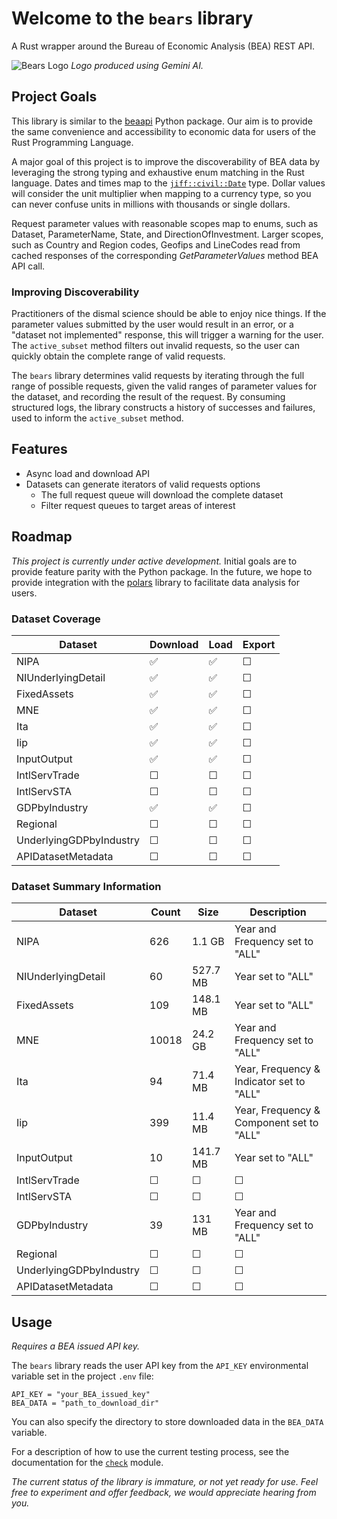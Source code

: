 # Welcome to the `bears` library

A Rust wrapper around the Bureau of Economic Analysis (BEA) REST API.

![Bears Logo](./data/bears_logo.jpg)
_Logo produced using Gemini AI._

## Project Goals

This library is similar to the [beaapi](https://github.com/us-bea/beaapi) Python package. Our aim is to provide the same convenience and accessibility to economic data for users of the Rust Programming Language.

A major goal of this project is to improve the discoverability of BEA data by leveraging the strong typing and exhaustive enum matching in the Rust language. Dates and times map to the [`jiff::civil::Date`](https://docs.rs/jiff/latest/jiff/civil/struct.Date.html) type. Dollar values will consider the unit multiplier when mapping to a currency type, so you can never confuse units in millions with thousands or single dollars.

Request parameter values with reasonable scopes map to enums, such as Dataset, ParameterName, State, and DirectionOfInvestment. Larger scopes, such as Country and Region codes, Geofips and LineCodes read from cached responses of the corresponding _GetParameterValues_ method BEA API call.

### Improving Discoverability

Practitioners of the dismal science should be able to enjoy nice things. If the parameter values submitted by the user would result in an error, or a "dataset not implemented" response, this will trigger a warning for the user. The `active_subset` method filters out invalid requests, so the user can quickly obtain the complete range of valid requests.

The `bears` library determines valid requests by iterating through the full range of possible requests, given the valid ranges of parameter values for the dataset, and recording the result of the request. By consuming structured logs, the library constructs a history of successes and failures, used to inform the `active_subset` method.

## Features

- Async load and download API
- Datasets can generate iterators of valid requests options
  - The full request queue will download the complete dataset
  - Filter request queues to target areas of interest

## Roadmap

_This project is currently under active development._ Initial goals are to provide feature parity with the Python package. In the future, we hope to provide integration with the [polars](https://pola.rs/) library to facilitate data analysis for users.

### Dataset Coverage

| Dataset                 | Download | Load | Export |
| ----------------------- | -------- | ---- | ------ |
| NIPA                    | ✅       | ✅   | ☐      |
| NIUnderlyingDetail      | ✅       | ✅   | ☐      |
| FixedAssets             | ✅       | ✅   | ☐      |
| MNE                     | ✅       | ✅   | ☐      |
| Ita                     | ✅       | ✅   | ☐      |
| Iip                     | ✅       | ✅   | ☐      |
| InputOutput             | ✅       | ✅   | ☐      |
| IntlServTrade           | ☐        | ☐    | ☐      |
| IntlServSTA             | ☐        | ☐    | ☐      |
| GDPbyIndustry           | ✅       | ✅   | ☐      |
| Regional                | ☐        | ☐    | ☐      |
| UnderlyingGDPbyIndustry | ☐        | ☐    | ☐      |
| APIDatasetMetadata      | ☐        | ☐    | ☐      |

### Dataset Summary Information

| Dataset                 | Count | Size     | Description                              |
| ----------------------- | ----- | -------- | ---------------------------------------- |
| NIPA                    | 626   | 1.1 GB   | Year and Frequency set to "ALL"          |
| NIUnderlyingDetail      | 60    | 527.7 MB | Year set to "ALL"                        |
| FixedAssets             | 109   | 148.1 MB | Year set to "ALL"                        |
| MNE                     | 10018 | 24.2 GB  | Year and Frequency set to "ALL"          |
| Ita                     | 94    | 71.4 MB  | Year, Frequency & Indicator set to "ALL" |
| Iip                     | 399   | 11.4 MB  | Year, Frequency & Component set to "ALL" |
| InputOutput             | 10    | 141.7 MB | Year set to "ALL"                        |
| IntlServTrade           | ☐     | ☐        | ☐                                        |
| IntlServSTA             | ☐     | ☐        | ☐                                        |
| GDPbyIndustry           | 39    | 131 MB   | Year and Frequency set to "ALL"          |
| Regional                | ☐     | ☐        | ☐                                        |
| UnderlyingGDPbyIndustry | ☐     | ☐        | ☐                                        |
| APIDatasetMetadata      | ☐     | ☐        | ☐                                        |

## Usage

_Requires a BEA issued API key._

The `bears` library reads the user API key from the `API_KEY` environmental variable set in the project `.env` file:

```{bash}
API_KEY = "your_BEA_issued_key"
BEA_DATA = "path_to_download_dir"
```

You can also specify the directory to store downloaded data in the `BEA_DATA` variable.

For a description of how to use the current testing process, see the documentation for the [`check`](https://docs.rs/bears/latest/bears/check/index.html) module.

_The current status of the library is immature, or not yet ready for use. Feel free to experiment and offer feedback, we would appreciate hearing from you._

